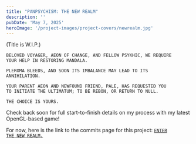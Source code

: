 ```yaml
---
title: "PANPSYCHISM: THE NEW REALM"
description: ''
pubDate: 'May 7, 2025'
heroImage: '/project-images/project-covers/newrealm.jpg'
---
```


(Title is W.I.P.)

<code>BELOVED VOYAGER, AEON OF CHANGE, AND FELLOW PSYKHIC, WE REQUIRE YOUR HELP IN RESTORING MANDALA.</code> 

<code>PLEROMA BLEEDS, AND SOON ITS IMBALANCE MAY LEAD TO ITS ANNIHILATION.</code>

<code>YOUR PARENT AEON AND NEWFOUND FRIEND, PALE, HAS REQUESTED YOU TO INITIATE THE ULTIMATUM; TO BE REBON, OR RETURN TO NULL.</code>

<code>THE CHOICE IS YOURS.</code>

Check back soon for full start-to-finish details on my process with my latest OpenGL-based game!

For now, here is the link to the commits page for this project: <a href="https://github.com/Lukkex/newrealm/commits/main/"><code>ENTER THE NEW REALM.</code></a>
